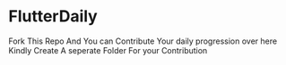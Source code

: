 # FlutterDaily

Fork This Repo And You can Contribute Your daily progression over here
Kindly Create A seperate Folder For your Contribution

